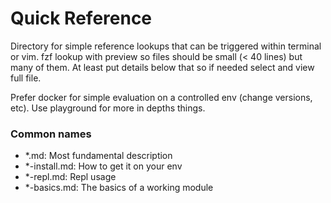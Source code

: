 # Quick Reference

Directory for simple reference lookups that can be triggered within terminal or vim.
fzf lookup with preview so files should be small (< 40 lines) but many of them. At
least put details below that so if needed select and view full file.

Prefer docker for simple
evaluation on a controlled env (change versions, etc). Use playground
for more in depths things.

### Common names

- *.md:         Most fundamental description
- *-install.md: How to get it on your env
- *-repl.md:    Repl usage
- *-basics.md:  The basics of a working module
